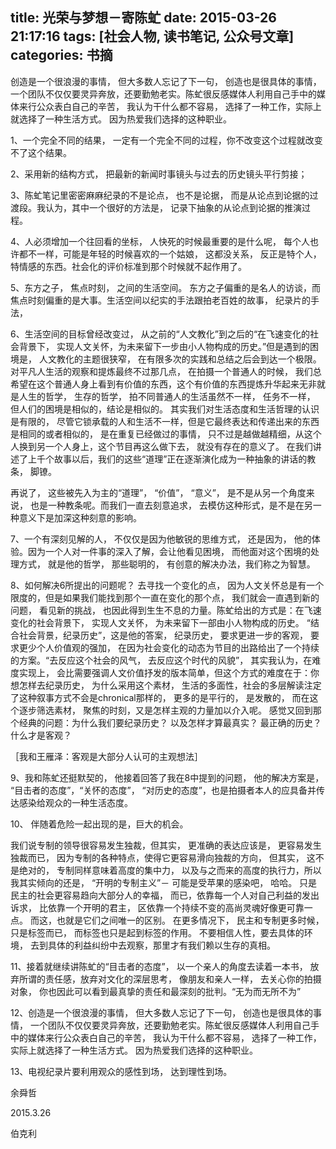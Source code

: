 title: 光荣与梦想－寄陈虻
date: 2015-03-26 21:17:16
tags: [社会人物, 读书笔记, 公众号文章]
categories: 书摘
---

创造是一个很浪漫的事情， 但大多数人忘记了下一句， 创造也是很具体的事情， 一个团队不仅仅要灵异奔放，还要勤勉老实。陈虻很反感媒体人利用自己手中的媒体来行公众表白自己的辛苦， 我认为干什么都不容易， 选择了一种工作，实际上就选择了一种生活方式。 因为热爱我们选择的这种职业。

<!-- more -->

1、一个完全不同的结果， 一定有一个完全不同的过程，你不改变这个过程就改变不了这个结果。

2、采用新的结构方式， 把最新的新闻时事镜头与过去的历史镜头平行剪接；

3、陈虻笔记里密密麻麻纪录的不是论点， 也不是论据， 而是从论点到论据的过渡段。我认为，其中一个很好的方法是， 记录下抽象的从论点到论据的推演过程。

4、人必须增加一个往回看的坐标， 人快死的时候最重要的是什么呢， 每个人也许都不一样，可能是年轻的时候喜欢的一个姑娘， 这都没关系， 反正是特个人， 特情感的东西。社会化的评价标准到那个时候就不起作用了。

5、东方之子， 焦点时刻， 之间的生活空间。 东方之子偏重的是名人的访谈，而焦点时刻偏重的是大事。生活空间以纪实的手法跟拍老百姓的故事， 纪录片的手法，

6、生活空间的目标曾经改变过， 从之前的“人文教化”到之后的“在飞速变化的社会背景下， 实现人文关怀，为未来留下一步由小人物构成的历史。”但是遇到的困境是， 人文教化的主题很狭窄， 在有限多次的实践和总结之后会到达一个极限。对平凡人生活的观察和提炼最终不过那几点， 在拍摄一个普通人的时候， 我们总希望在这个普通人身上看到有价值的东西，这个有价值的东西提炼升华起来无非就是人生的哲学， 生存的哲学， 拍不同普通人的生活虽然不一样， 任务不一样， 但人们的困境是相似的，结论是相似的。 其实我们对生活态度和生活哲理的认识是有限的， 尽管它锁承载的人和生活不一样，但是它最终表达和传递出来的东西是相同的或者相似的， 是在重复已经做过的事情， 只不过是越做越精细，从这个人换到另一个人身上，这个节目再这么做下去， 就没有存在的意义了。 在我们讲述了上千个故事以后，我们的这些“道理”正在逐渐演化成为一种抽象的讲话的教条， 脚镣。

再说了， 这些被先入为主的“道理”， “价值”， “意义”， 是不是从另一个角度来说， 也是一种教条呢。而我们一直去刻意追求， 去模仿这种形式，是不是在另一种意义下是加深这种刻意的影响。

7、一个有深刻见解的人， 不仅仅是因为他敏锐的思维方式， 还是因为， 他的体验。因为一个人对一件事的深入了解，会让他看见困境， 而他面对这个困境的处理方式， 就是他的哲学， 那些聪明的， 有创意的解决办法，我们称之为智慧。

8、如何解决6所提出的问题呢？ 去寻找一个变化的点， 因为人文关怀总是有一个限度的，但是如果我们能找到那个一直在变化的那个点， 我们就会一直遇到新的问题， 看见新的挑战， 也因此得到生生不息的力量。陈虻给出的方式是：在飞速变化的社会背景下， 实现人文关怀， 为未来留下一部由小人物构成的历史。 “结合社会背景，纪录历史”，这是他的答案， 纪录历史， 要求更进一步的客观， 要求更少个人价值观的强加， 在因为社会变化的动态为节目的出路给出了一个持续的方案。“去反应这个社会的风气， 去反应这个时代的风貌”， 其实我认为，在难度实现上， 会比需要强调人文价值抒发的版本简单，但这个方式的难度在于：你想怎样去纪录历史， 为什么采用这个素材， 生活的多面性，社会的多层解读注定了这种叙事方式不会是chronical那样的， 更多的是平行的， 是发散的， 而在这个逐步筛选素材， 聚焦的时刻，又是怎样主观的力量加以介入呢。 感觉又回到那个经典的问题：为什么我们要纪录历史？ 以及怎样才算最真实？ 最正确的历史？什么才是客观？

［我和王雁泽：客观是大部分人认可的主观想法］

9、我和陈虻还挺默契的， 他接着回答了我在8中提到的问题， 他的解决方案是， “目击者的态度”，“关怀的态度”， “对历史的态度”，也是拍摄者本人的应具备并传达感染给观众的一种生活态度。

10、 伴随着危险一起出现的是，巨大的机会。

我们说专制的领导很容易发生独裁，但其实， 更准确的表达应该是， 更容易发生独裁而已， 因为专制的各种特点，使得它更容易滑向独裁的方向， 但其实， 这不是绝对的， 专制同样意味着高度的集中力， 以及与之而来的高度的执行力，所以我其实倾向的还是， “开明的专制主义”－ 可能是受苹果的感染吧， 哈哈。 只是民主的社会更容易趋向大部分人的幸福， 而已，依靠每一个人对自己利益的发出诉求， 比依靠一个开明的君主， 区依靠一个持续不变的高尚灵魂好像更可靠一点。 而这，也就是它们之间唯一的区别。 在更多情况下， 民主和专制更多时候， 只是标签而已， 而标签也只是起到标签的作用。 不要相信人性，要去具体的环境， 去到具体的利益纠纷中去观察，那里才有我们赖以生存的真相。

11、接着就继续讲陈虻的“目击者的态度”， 以一个亲人的角度去读着一本书， 放弃所谓的责任感，放弃对文化的深层思考， 像朋友和亲人一样， 去关心你的拍摄对象， 你也因此可以看到最真挚的责任和最深刻的批判。“无为而无所不为”

12、创造是一个很浪漫的事情， 但大多数人忘记了下一句， 创造也是很具体的事情， 一个团队不仅仅要灵异奔放，还要勤勉老实。陈虻很反感媒体人利用自己手中的媒体来行公众表白自己的辛苦， 我认为干什么都不容易， 选择了一种工作，实际上就选择了一种生活方式。 因为热爱我们选择的这种职业。

13、电视纪录片要利用观众的感性到场， 达到理性到场。

余舜哲

2015.3.26

伯克利
